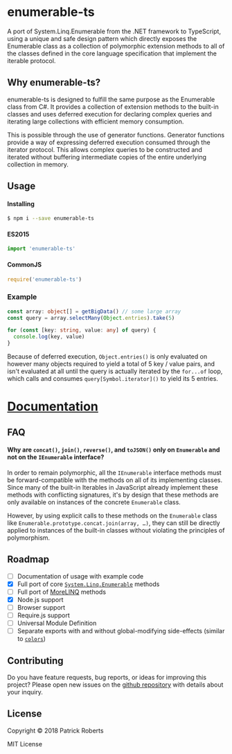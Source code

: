 # enumerable-ts

A port of System.Linq.Enumerable from the .NET framework to TypeScript, using a
unique and safe design pattern which directly exposes the Enumerable class as a
collection of polymorphic extension methods to all of the classes defined in the
core language specification that implement the iterable protocol.

## Why enumerable-ts?

enumerable-ts is designed to fulfill the same purpose as the Enumerable class
from C#. It provides a collection of extension methods to the built-in classes
and uses deferred execution for declaring complex queries and iterating large
collections with efficient memory consumption.

This is possible through the use of generator functions. Generator functions
provide a way of expressing deferred execution consumed through the iterator
protocol. This allows complex queries to be constructed and iterated without
buffering intermediate copies of the entire underlying collection in memory.

## Usage

#### Installing

```bash
$ npm i --save enumerable-ts
```

#### ES2015

```ts
import 'enumerable-ts'
```

#### CommonJS

```ts
require('enumerable-ts')
```

### Example

```ts
const array: object[] = getBigData() // some large array
const query = array.selectMany(Object.entries).take(5)

for (const [key: string, value: any] of query) {
  console.log(key, value)
}
```

Because of deferred execution, `Object.entries()` is only evaluated on however
many objects required to yield a total of 5 key / value pairs, and isn't
evaluated at all until the query is actually iterated by the `for...of` loop,
which calls and consumes `query[Symbol.iterator]()` to yield its 5 entries.

# [Documentation](docs/)

## FAQ

#### Why are `concat()`, `join()`, `reverse()`, and `toJSON()` only on `Enumerable` and not on the `IEnumerable` interface?

In order to remain polymorphic, all the `IEnumerable` interface methods must be
forward-compatible with the methods on all of its implementing classes. Since
many of the built-in Iterables in JavaScript already implement these methods
with conflicting signatures, it's by design that these methods are only
available on instances of the concrete `Enumerable` class.

However, by using explicit calls to these methods on the `Enumerable` class like `Enumerable.prototype.concat.join(array, …)`, they can still be directly applied
to instances of the built-in classes without violating the principles of
polymorphism.

## Roadmap

- [ ] Documentation of usage with example code
- [x] Full port of core [`System.Linq.Enumerable`](https://docs.microsoft.com/en-us/dotnet/api/system.linq.enumerable) methods
- [ ] Full port of [MoreLINQ](https://github.com/morelinq/MoreLINQ) methods
- [x] Node.js support
- [ ] Browser support
- [ ] Require.js support
- [ ] Universal Module Definition
- [ ] Separate exports with and without global-modifying side-effects (similar to [`colors`](https://www.npmjs.com/package/colors#usage))

## Contributing

Do you have feature requests, bug reports, or ideas for improving this project? Please open new issues on the [github repository](https://github.com/patrickroberts/enumerable-ts) with details about your inquiry.

## License

Copyright © 2018 Patrick Roberts

MIT License
